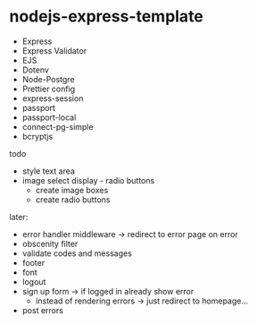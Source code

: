 # nodejs-express-template

-   Express
-   Express Validator
-   EJS
-   Dotenv
-   Node-Postgre
-   Prettier config
-   express-session
-   passport
-   passport-local
-   connect-pg-simple
-   bcryptjs

todo
- style text area
- image select display - radio buttons
    - create image boxes
    - create radio buttons

later:
- error handler middleware -> redirect to error page on error
- obscenity filter
- validate codes and messages
- footer
- font
- logout
- sign up form -> if logged in already show error
    - instead of rendering errors -> just redirect to homepage...
- post errors
